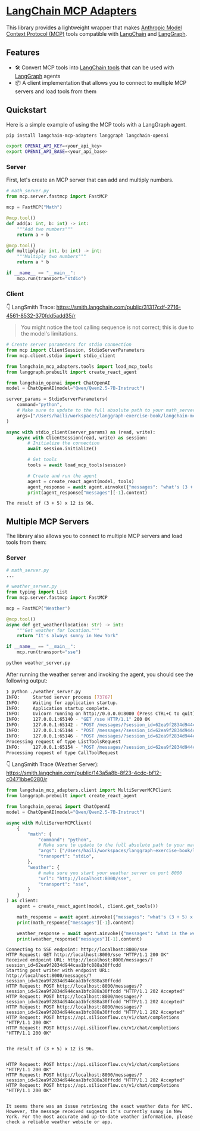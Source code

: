 # [LangChain MCP Adapters](https://github.com/langchain-ai/langchain-mcp-adapters)

This library provides a lightweight wrapper that makes [Anthropic Model Context Protocol (MCP)](https://modelcontextprotocol.io/introduction) tools compatible with [LangChain](https://github.com/langchain-ai/langchain) and [LangGraph](https://github.com/langchain-ai/langgraph).

## Features

- 🛠️ Convert MCP tools into [LangChain tools](https://python.langchain.com/docs/concepts/tools/) that can be used with [LangGraph](https://github.com/langchain-ai/langgraph) agents
- 📦 A client implementation that allows you to connect to multiple MCP servers and load tools from them

## Quickstart

Here is a simple example of using the MCP tools with a LangGraph agent.

```bash
pip install langchain-mcp-adapters langgraph langchain-openai

export OPENAI_API_KEY=<your_api_key>
export OPENAI_API_BASE=<your_api_base>
```

### Server

First, let's create an MCP server that can add and multiply numbers.

```py
# math_server.py
from mcp.server.fastmcp import FastMCP

mcp = FastMCP("Math")

@mcp.tool()
def add(a: int, b: int) -> int:
    """Add two numbers"""
    return a + b

@mcp.tool()
def multiply(a: int, b: int) -> int:
    """Multiply two numbers"""
    return a * b

if __name__ == "__main__":
    mcp.run(transport="stdio")
```

### Client

👇 LangSmith Trace: https://smith.langchain.com/public/31317cdf-2716-4561-8532-370fdd5add35/r

> You might notice the tool calling sequence is not correct; this is due to the model's limitations.


```python
# Create server parameters for stdio connection
from mcp import ClientSession, StdioServerParameters
from mcp.client.stdio import stdio_client

from langchain_mcp_adapters.tools import load_mcp_tools
from langgraph.prebuilt import create_react_agent

from langchain_openai import ChatOpenAI
model = ChatOpenAI(model="Qwen/Qwen2.5-7B-Instruct")

server_params = StdioServerParameters(
    command="python",
    # Make sure to update to the full absolute path to your math_server.py file
    args=["/Users/haili/workspaces/langgraph-exercise-book/langchain-mcp-adapters/math_server.py"],
)

async with stdio_client(server_params) as (read, write):
    async with ClientSession(read, write) as session:
        # Initialize the connection
        await session.initialize()

        # Get tools
        tools = await load_mcp_tools(session)

        # Create and run the agent
        agent = create_react_agent(model, tools)
        agent_response = await agent.ainvoke({"messages": "what's (3 + 5) x 12?"})
        print(agent_response["messages"][-1].content)
```

    The result of (3 + 5) x 12 is 96.


## Multiple MCP Servers

The library also allows you to connect to multiple MCP servers and load tools from them:

### Server

```python
# math_server.py
...

# weather_server.py
from typing import List
from mcp.server.fastmcp import FastMCP

mcp = FastMCP("Weather")

@mcp.tool()
async def get_weather(location: str) -> int:
    """Get weather for location."""
    return "It's always sunny in New York"

if __name__ == "__main__":
    mcp.run(transport="sse")
```

```bash
python weather_server.py
```

After running the weather server and invoking the agent, you should see the following output:

```bash
❯ python ./weather_server.py
INFO:     Started server process [73767]
INFO:     Waiting for application startup.
INFO:     Application startup complete.
INFO:     Uvicorn running on http://0.0.0.0:8000 (Press CTRL+C to quit)
INFO:     127.0.0.1:65140 - "GET /sse HTTP/1.1" 200 OK
INFO:     127.0.0.1:65142 - "POST /messages/?session_id=62ea9f2834d944caa1bfc888a30ffcdd HTTP/1.1" 202 Accepted
INFO:     127.0.0.1:65144 - "POST /messages/?session_id=62ea9f2834d944caa1bfc888a30ffcdd HTTP/1.1" 202 Accepted
INFO:     127.0.0.1:65146 - "POST /messages/?session_id=62ea9f2834d944caa1bfc888a30ffcdd HTTP/1.1" 202 Accepted
Processing request of type ListToolsRequest
INFO:     127.0.0.1:65154 - "POST /messages/?session_id=62ea9f2834d944caa1bfc888a30ffcdd HTTP/1.1" 202 Accepted
Processing request of type CallToolRequest
```

👇 LangSmith Trace (Weather Server): https://smith.langchain.com/public/143a5a8b-8f23-4cdc-bf12-c0471bbe0280/r


```python
from langchain_mcp_adapters.client import MultiServerMCPClient
from langgraph.prebuilt import create_react_agent

from langchain_openai import ChatOpenAI
model = ChatOpenAI(model="Qwen/Qwen2.5-7B-Instruct")

async with MultiServerMCPClient(
    {
        "math": {
            "command": "python",
            # Make sure to update to the full absolute path to your math_server.py file
            "args": ["/Users/haili/workspaces/langgraph-exercise-book/langchain-mcp-adapters/math_server.py"],
            "transport": "stdio",
        },
        "weather": {
            # make sure you start your weather server on port 8000
            "url": "http://localhost:8000/sse",
            "transport": "sse",
        }
    }
) as client:
    agent = create_react_agent(model, client.get_tools())

    math_response = await agent.ainvoke({"messages": "what's (3 + 5) x 12?"})
    print(math_response["messages"][-1].content)

    weather_response = await agent.ainvoke({"messages": "what is the weather in nyc?"})
    print(weather_response["messages"][-1].content)
```

    Connecting to SSE endpoint: http://localhost:8000/sse
    HTTP Request: GET http://localhost:8000/sse "HTTP/1.1 200 OK"
    Received endpoint URL: http://localhost:8000/messages/?session_id=62ea9f2834d944caa1bfc888a30ffcdd
    Starting post writer with endpoint URL: http://localhost:8000/messages/?session_id=62ea9f2834d944caa1bfc888a30ffcdd
    HTTP Request: POST http://localhost:8000/messages/?session_id=62ea9f2834d944caa1bfc888a30ffcdd "HTTP/1.1 202 Accepted"
    HTTP Request: POST http://localhost:8000/messages/?session_id=62ea9f2834d944caa1bfc888a30ffcdd "HTTP/1.1 202 Accepted"
    HTTP Request: POST http://localhost:8000/messages/?session_id=62ea9f2834d944caa1bfc888a30ffcdd "HTTP/1.1 202 Accepted"
    HTTP Request: POST https://api.siliconflow.cn/v1/chat/completions "HTTP/1.1 200 OK"
    HTTP Request: POST https://api.siliconflow.cn/v1/chat/completions "HTTP/1.1 200 OK"


    The result of (3 + 5) x 12 is 96.


    HTTP Request: POST https://api.siliconflow.cn/v1/chat/completions "HTTP/1.1 200 OK"
    HTTP Request: POST http://localhost:8000/messages/?session_id=62ea9f2834d944caa1bfc888a30ffcdd "HTTP/1.1 202 Accepted"
    HTTP Request: POST https://api.siliconflow.cn/v1/chat/completions "HTTP/1.1 200 OK"


    It seems there was an issue retrieving the exact weather data for NYC. However, the message received suggests it's currently sunny in New York. For the most accurate and up-to-date weather information, please check a reliable weather website or app.

